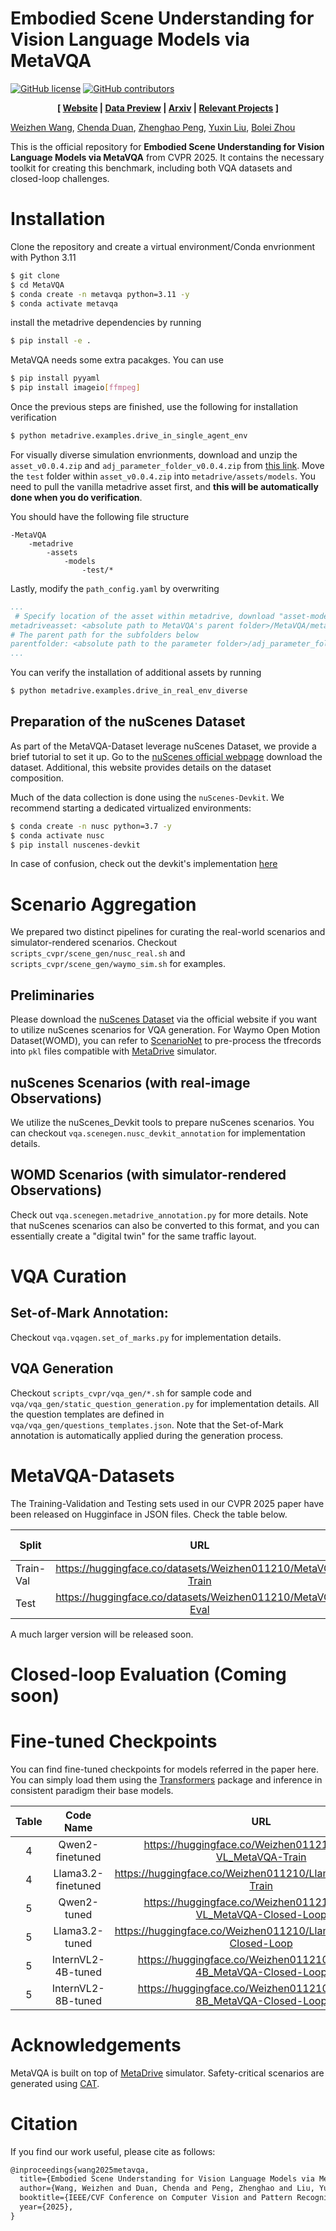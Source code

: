 # Embodied Scene Understanding for Vision Language Models via MetaVQA 
[![GitHub license](https://img.shields.io/github/license/metadriverse/metadrive)](https://github.com/metadriverse/metadrive/blob/main/LICENSE.txt)
[![GitHub contributors](https://img.shields.io/github/contributors/metadriverse/metadrive)](https://github.com/WeizhenWang-1210/MetaVQA/graphs/contributors)



<div style="text-align: center; width:100%; margin: 0 auto; display: inline-block">
<strong>
[
<a href="https://metadriverse.github.io/metavqa/">Website</a>
|
<a href="https://huggingface.co/datasets/Weizhen011210/MetaVQA-Train">Data Preview</a>
|
<a href="https://arxiv.org/abs/2501.09167">Arxiv</a>
|
<a href="https://metadriverse.github.io/">Relevant Projects</a>
]
</strong>
</div>

<br>

[Weizhen Wang](https://github.com/WeizhenWang-1210), [Chenda Duan](https://chendaduan.com/), [Zhenghao Peng](https://pengzhenghao.github.io/), [Yuxin Liu](https://github.com/Yuxin45), [Bolei Zhou](https://boleizhou.github.io/)

This is the official repository for **Embodied Scene Understanding for Vision Language Models via MetaVQA** from CVPR 2025. It contains the necessary toolkit for creating this benchmark, including both VQA datasets and closed-loop challenges. 

# Installation
Clone the repository and create a virtual environment/Conda envrionment with Python 3.11
```bash
$ git clone 
$ cd MetaVQA
$ conda create -n metavqa python=3.11 -y
$ conda activate metavqa
```
install the metadrive dependencies by running 
```bash
$ pip install -e .
```

MetaVQA needs some extra pacakges. You can use
```bash
$ pip install pyyaml
$ pip install imageio[ffmpeg]
```
Once the previous steps are finished, use the following for installation verification
```bash
$ python metadrive.examples.drive_in_single_agent_env
```

For visually diverse simulation envrionments, download and unzip the `asset_v0.0.4.zip` and `adj_parameter_folder_v0.0.4.zip` from [this link](https://github.com/WeizhenWang-1210/MetaVQA/releases). Move the `test` folder within `asset_v0.0.4.zip` into `metadrive/assets/models`. You need to pull the vanilla metadrive asset first, and **this will be automatically done when you do verification**. 

You should have the following file structure
```
-MetaVQA
    -metadrive
        -assets
            -models
                -test/*
```

Lastly, modify the `path_config.yaml` by overwriting 
```yaml
...
 # Specify location of the asset within metadrive, download "asset-model.zip" from github release and put it at corresponding location.
metadriveasset: <absolute path to MetaVQA's parent folder>/MetaVQA/metadrive/assets/models/test
# The parent path for the subfolders below
parentfolder: <absolute path to the parameter folder>/adj_parameter_folder_v0.0.4
...
```
You can verify the installation of additional assets by running
```bash
$ python metadrive.examples.drive_in_real_env_diverse
```

## Preparation of the nuScenes Dataset
As part of the MetaVQA-Dataset leverage nuScenes Dataset, we provide a brief tutorial to set it up.
Go to the [nuScenes official webpage](https://www.nuscenes.org/nuscenes) download the dataset. Additional, this website provides details on the dataset composition.

Much of the data collection is done using the `nuScenes-Devkit`. We recommend starting a dedicated virtualized environments:
```bash
$ conda create -n nusc python=3.7 -y
$ conda activate nusc
$ pip install nuscenes-devkit
```
In case of confusion, check out the devkit's implementation [here](https://github.com/nutonomy/nuscenes-devkit)

# Scenario Aggregation
We prepared two distinct pipelines for curating the real-world scenarios and simulator-rendered scenarios. Checkout `scripts_cvpr/scene_gen/nusc_real.sh` and `scripts_cvpr/scene_gen/waymo_sim.sh` for examples.

## Preliminaries
Please download the [nuScenes Dataset](https://www.nuscenes.org/nuscenes) via the official website if you want to utilize nuScenes scenarios for VQA generation. For Waymo Open Motion Dataset(WOMD), you can refer to [ScenarioNet](https://github.com/metadriverse/scenarionet) to pre-process the tfrecords into `pkl` files compatible with [MetaDrive](https://github.com/metadriverse/metadrive) simulator.

## nuScenes Scenarios (with real-image Observations)
We utilize the nuScenes_Devkit tools to prepare nuScenes scenarios. You can checkout `vqa.scenegen.nusc_devkit_annotation` for implementation details.

## WOMD Scenarios (with simulator-rendered Observations)
Check out `vqa.scenegen.metadrive_annotation.py` for more details. Note that nuScenes scenarios can also be converted to this format, and you can essentially create a "digital twin" for the same traffic layout.

<!--
## End Product #TODO
By the end of this stage, suppose you specify your logging path at `/data`, you will have the following file structure.
-->



# VQA Curation
## Set-of-Mark Annotation:
Checkout `vqa.vqagen.set_of_marks.py` for implementation details.

## VQA Generation
Checkout `scripts_cvpr/vqa_gen/*.sh` for sample code and `vqa/vqa_gen/static_question_generation.py` for implementation details. All the question templates are defined in `vqa/vqa_gen/questions_templates.json`. Note that the Set-of-Mark annotation is automatically applied during the generation process.



# MetaVQA-Datasets
The Training-Validation and Testing sets used in our CVPR 2025 paper have been released on Hugginface in JSON files. Check the table below. 

| Split     | URL       |  Size (#VQAs)
|---------  |:---------:|:---------:|
| Train-Val | https://huggingface.co/datasets/Weizhen011210/MetaVQA-Train  | 150 K
| Test      | https://huggingface.co/datasets/Weizhen011210/MetaVQA-Eval   | 9,375


A much larger version will be released soon.


# Closed-loop Evaluation (Coming soon)



# Fine-tuned Checkpoints 
You can find fine-tuned checkpoints for models referred in the paper here. You can simply load them using the [Transformers](https://huggingface.co/docs/transformers/en/index) package and inference in consistent paradigm their base models.

| Table       | Code Name       |  URL
|:---------:  |:---------:|:---------:|
| 4           | Qwen2-finetuned      | https://huggingface.co/Weizhen011210/Qwen2-VL_MetaVQA-Train 
| 4           | Llama3.2-finetuned   | https://huggingface.co/Weizhen011210/Llama3.2_MetaVQA-Train 
| 5           | Qwen2-tuned          | https://huggingface.co/Weizhen011210/Qwen2-VL_MetaVQA-Closed-Loop
| 5           | Llama3.2-tuned       | https://huggingface.co/Weizhen011210/Llama3.2_MetaVQA-Closed-Loop
| 5           | InternVL2-4B-tuned   | https://huggingface.co/Weizhen011210/InternVL2-4B_MetaVQA-Closed-Loop
| 5           | InternVL2-8B-tuned   | https://huggingface.co/Weizhen011210/InternVL2-8B_MetaVQA-Closed-Loop





<!---

# Benchmark Reproduction
## VQA Evaluation Results
For transparency, you can find the original VLM inference results and our computed metric files listed below.

### Table 2. Sim-to-Real



## Closed-loop Evaluation Results
For transparency, we provide the closed-loop inference results below.




# Model Fine-tuning and Inference

## Supervised Fine-tuning
We used InternVL2's native repository for the LoRA fine-tuning of InternVL2. For Qwen-2-VL and Llama-3.2-VL, we used LLaMa-Factory. For inference, we used the [Transformers](https://huggingface.co/docs/transformers/en/index) package (except for GPT-4o, which we uses web API).

## VQA Inference

## Closed-loop Inference
-->

# Acknowledgements
MetaVQA is built on top of <a href="https://github.com/metadriverse/metadrive">MetaDrive</a> simulator. Safety-critical scenarios
are generated using <a href="https://github.com/metadriverse/cat">CAT</a>. 



# Citation
If you find our work useful, please cite as follows:

```latex
@inproceedings{wang2025metavqa,
  title={Embodied Scene Understanding for Vision Language Models via MetaVQA},
  author={Wang, Weizhen and Duan, Chenda and Peng, Zhenghao and Liu, Yuxin and Zhou, Bolei},
  booktitle={IEEE/CVF Conference on Computer Vision and Pattern Recognition},
  year={2025},
}
```

<!---
## Highlights <a name="highlights"></a>
MetaVQA a visual question-answering benchmark for improving and evaluating the embodied scene understanding of VLMs.
    
* MetaVQA designs a scalable pipeline to generate visual question answer (VQA) pairs relating to traffic scenarios imported from various sources, including nuScenes dataset, Waymo Open Motion Dataset, and a synthetic dataset of safety-critical scenes.

* MetaVQA provides a large-scale VQA dataset(MetaVQA-2M) containing 2.7M questions for 291K frames related to spatial, visual, dynamic, and safety-critical counterfactual scene understandings.

* MetaVQA establishes the baseline performance of VLMs on the dataset and show that the VLMs achieve remarkable embodied scene understanding capabilities through instruction tuning, especially when handling safety-critical situations.

## News <a name="news"></a>
- `[2024/07/02]` We provide an example for the holistic VQA generation pipeline in this [section](#vqa-generation).
- `[2024/07/01]` Training scripts for the benchmarks made public <a href="https://github.com/Dadaism6/MetaVQA-Training">here</a>. Demo dataset is released in the <a href="https://metadriverse.github.io/metaVQA/">official Website</a>(517 GB)
- `[2024/06/27]` MetaVQA repository made public.








## Dataset Structure

Dataset exported from MetaVQA will have the following file structure.
```
-root
    -episodes
        -episode0
            -frame0
                -front.png
                -left.png
                ...
            -frame1
            ...
        -episode1
            ...
        ...
    -data.json
    -mapping.json
```
To load the dataset, simply load `data.json`. This json file have the following structure
```
-data
    -1
        -question: ...
        -answer: ...
        -rgb: ...
    -2
        -question: ...
        -answer: ...
    ...
-split
    -train: [1,2,3,...]
    -val: ...
    -test: ...
```
The `rgb` field contains a list of path to the observations(ordered chronologically) for each view angle.


## VQA Generation
By default, MetaVQA generates VQA data on real-world traffic in <a href="https://metadriverse.github.io/scenarionet/">ScenarioNet</a> format. Suppose
you have the traffic data stored in `<traffic_folder>`, and you want the collected episodes to be stored in `<episodes_folder>` with `<num_proc>` processes.
First, run
```
python -m vqa.multiprocess_episodes_generation \
        --num_proc <num_proc>                  \
        --scenarios <traffic_folder>           \
        --data_directory <episodes_folder>
```
Optionally, you can set the `--headless` flag to boost performance. 

To generate questions and store them in `<questions_folder>`, you first need to compose a config file(`<vqa_config.yaml>`). Here is an example:
```
num_proc: 32                               # number of process to use
root_directory: <episodes_folder> 
output_directory: <questions_folder> 
src: "NuScenes"                              # traffic source
verbose: False                             # Set true for verbose output.
```
Then, run
```
python -m vqa.multiprocess_question_generation --job <job> --config <vqa_config.yaml>
```
You can choose `<job>` from `[static, dynamic, safety, static_nusc, dynamic_nusc, safety_nusc]`. 
Upon completion, `<question_folder>` will have `<num_proc>` jsons files with name in form `<job>_<proc_id>.json`

Then, preprocess the json files containing vqa data from the previous steps and store the processed data into `<processed_folder>` by 
```
python -m vqa.qa_preprocessing --raw <questions_folder> --processed <processed_folder>
```

Finally, to export the dataset into a self-contained folder, with `export.py`. The exported dataset will have the same layout as in the [previous section](#dataset-structure).




## Benchmark Training and Testing
The training and evaluation scripts are available at  <a href="https://github.com/Dadaism6/MetaVQA-Training">this repository</a>. You can find the experiment
results in the <a href="https://metadriverse.github.io/metaVQA/">official Website</a>.


-->





